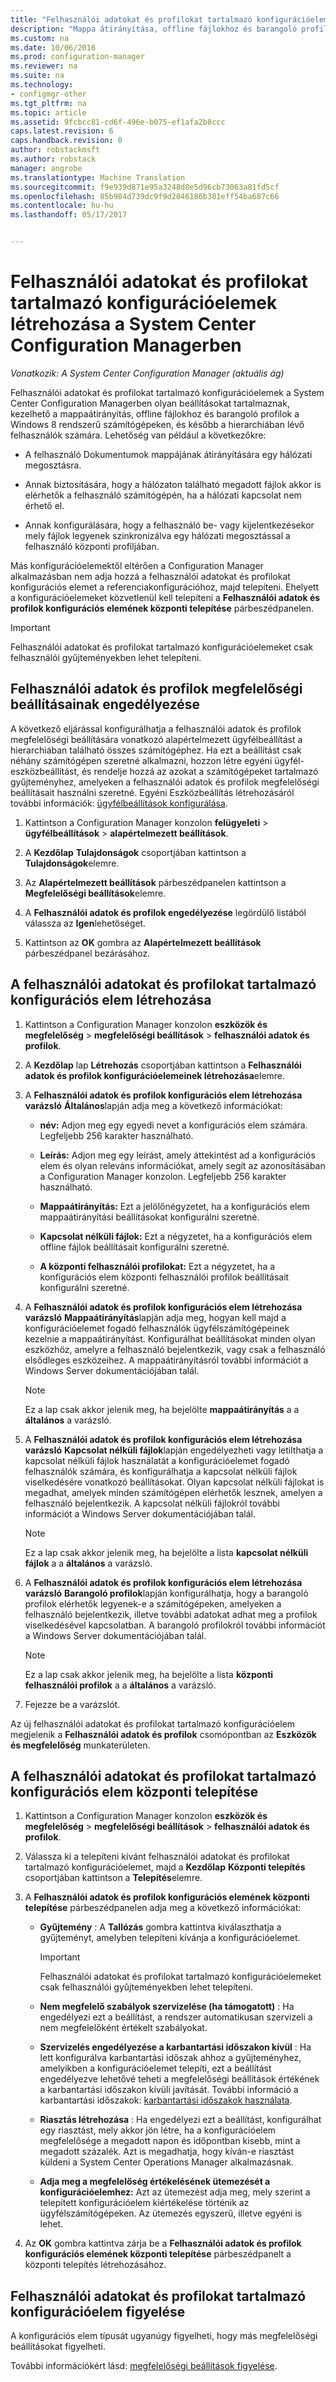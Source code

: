 ```yaml
---
title: "Felhasználói adatokat és profilokat tartalmazó konfigurációelemek létrehozása |} Microsoft Docs"
description: "Mappa átirányítása, offline fájlokhoz és barangoló profilok kezeléséhez használja a System Center Configuration Managerben az adatokat és profilokat tartalmazó konfigurációs elemek."
ms.custom: na
ms.date: 10/06/2016
ms.prod: configuration-manager
ms.reviewer: na
ms.suite: na
ms.technology:
- configmgr-other
ms.tgt_pltfrm: na
ms.topic: article
ms.assetid: 9fcbcc81-cd6f-496e-b075-ef1afa2b8ccc
caps.latest.revision: 6
caps.handback.revision: 0
author: robstackmsft
ms.author: robstack
manager: angrobe
ms.translationtype: Machine Translation
ms.sourcegitcommit: f9e939d871e95a3248d8e5d96cb73063a81fd5cf
ms.openlocfilehash: 85b984d739dc9f9d2046186b381eff54ba687c66
ms.contentlocale: hu-hu
ms.lasthandoff: 05/17/2017


---
```


# <a name="create-user-data-and-profiles-configuration-items-in-system-center-configuration-manager"></a>Felhasználói adatokat és profilokat tartalmazó konfigurációelemek létrehozása a System Center Configuration Managerben

*Vonatkozik: A System Center Configuration Manager (aktuális ág)*

Felhasználói adatokat és profilokat tartalmazó konfigurációelemek a System Center Configuration Managerben olyan beállításokat tartalmaznak, kezelhető a mappaátirányítás, offline fájlokhoz és barangoló profilok a Windows 8 rendszerű számítógépeken, és később a hierarchiában lévő felhasználók számára. Lehetőség van például a következőkre:  

-   A felhasználó Dokumentumok mappájának átirányítására egy hálózati megosztásra.  

-   Annak biztosítására, hogy a hálózaton található megadott fájlok akkor is elérhetők a felhasználó számítógépén, ha a hálózati kapcsolat nem érhető el.  

-   Annak konfigurálására, hogy a felhasználó be- vagy kijelentkezésekor mely fájlok legyenek szinkronizálva egy hálózati megosztással a felhasználó központi profiljában.  

 Más konfigurációelemektől eltérően a Configuration Manager alkalmazásban nem adja hozzá a felhasználói adatokat és profilokat konfigurációs elemet a referenciakonfigurációhoz, majd telepíteni. Ehelyett a konfigurációelemeket közvetlenül kell telepíteni a **Felhasználói adatok és profilok konfigurációs elemének központi telepítése** párbeszédpanelen.  

> [!IMPORTANT]  
>  Felhasználói adatokat és profilokat tartalmazó konfigurációelemeket csak felhasználói gyűjteményekben lehet telepíteni.  

## <a name="enable-user-data-and-profiles-for-compliance-settings"></a>Felhasználói adatok és profilok megfelelőségi beállításainak engedélyezése  
 A következő eljárással konfigurálhatja  a felhasználói adatok és profilok megfelelőségi beállítására vonatkozó alapértelmezett ügyfélbeállítást a hierarchiában található összes számítógéphez. Ha ezt a beállítást csak néhány számítógépen szeretné alkalmazni, hozzon létre egyéni ügyfél-eszközbeállítást, és rendelje hozzá az azokat a számítógépeket tartalmazó gyűjteményhez, amelyeken a felhasználói adatok és profilok megfelelőségi beállításait használni szeretné. Egyéni Eszközbeállítás létrehozásáról további információk: [ügyfélbeállítások konfigurálása](../../core/clients/deploy/configure-client-settings.md).  

1.  Kattintson a Configuration Manager konzolon **felügyeleti** > **ügyfélbeállítások** > **alapértelmezett beállítások**.  

4.  A **Kezdőlap** **Tulajdonságok** csoportjában kattintson a **Tulajdonságok**elemre.  

5.  Az **Alapértelmezett beállítások** párbeszédpanelen kattintson a **Megfelelőségi beállítások**elemre.  

6.  A **Felhasználói adatok és profilok engedélyezése** legördülő listából válassza az **Igen**lehetőséget.  

7.  Kattintson az **OK** gombra az **Alapértelmezett beállítások** párbeszédpanel bezárásához.  

## <a name="create-a-user-data-and-profiles-configuration-item"></a>A felhasználói adatokat és profilokat tartalmazó konfigurációs elem létrehozása  

1.  Kattintson a Configuration Manager konzolon **eszközök és megfelelőség** > **megfelelőségi beállítások** > **felhasználói adatok és profilok**.  

3.  A **Kezdőlap** lap **Létrehozás** csoportjában kattintson a **Felhasználói adatok és profilok konfigurációelemeinek létrehozása**elemre.  

4.  A **Felhasználói adatok és profilok konfigurációs elem létrehozása varázsló** **Általános**lapján adja meg a következő információkat:  

    -   **név:** Adjon meg egy egyedi nevet a konfigurációs elem számára. Legfeljebb 256 karakter használható.  

    -   **Leírás:** Adjon meg egy leírást, amely áttekintést ad a konfigurációs elem és olyan releváns információkat, amely segít az azonosításában a Configuration Manager konzolon. Legfeljebb 256 karakter használható.  

    -   **Mappaátirányítás:** Ezt a jelölőnégyzetet, ha a konfigurációs elem mappaátirányítási beállításokat konfigurálni szeretné.  

    -   **Kapcsolat nélküli fájlok:** Ezt a négyzetet, ha a konfigurációs elem offline fájlok beállításait konfigurálni szeretné.  

    -   **A központi felhasználói profilokat:** Ezt a négyzetet, ha a konfigurációs elem központi felhasználói profilok beállításait konfigurálni szeretné.  

5.  A **Felhasználói adatok és profilok konfigurációs elem létrehozása varázsló** **Mappaátirányítás**lapján adja meg, hogyan kell majd a konfigurációelemet fogadó felhasználók ügyfélszámítógépeinek kezelnie a mappaátirányítást. Konfigurálhat beállításokat minden olyan eszközhöz, amelyre a felhasználó bejelentkezik, vagy csak a felhasználó elsődleges eszközeihez. A mappaátirányításról további információt a Windows Server dokumentációjában talál.  

    > [!NOTE]  
    >  Ez a lap csak akkor jelenik meg, ha bejelölte **mappaátirányítás** a a **általános** a varázsló.  

6.  A **Felhasználói adatok és profilok konfigurációs elem létrehozása varázsló** **Kapcsolat nélküli fájlok**lapján engedélyezheti vagy letilthatja a kapcsolat nélküli fájlok használatát a konfigurációelemet fogadó felhasználók számára, és konfigurálhatja a kapcsolat nélküli fájlok viselkedésére vonatkozó beállításokat. Olyan kapcsolat nélküli fájlokat is megadhat, amelyek minden számítógépen elérhetők lesznek, amelyen a felhasználó bejelentkezik. A kapcsolat nélküli fájlokról további információt a Windows Server dokumentációjában talál.  

    > [!NOTE]  
    >  Ez a lap csak akkor jelenik meg, ha bejelölte a lista **kapcsolat nélküli fájlok** a a **általános** a varázsló.  

7.  A **Felhasználói adatok és profilok konfigurációs elem létrehozása varázsló** **Barangoló profilok**lapján konfigurálhatja, hogy a barangoló profilok elérhetők legyenek-e a számítógépeken, amelyeken a felhasználó bejelentkezik, illetve további adatokat adhat meg a profilok viselkedésével kapcsolatban. A barangoló profilokról további információt a Windows Server dokumentációjában talál.  

    > [!NOTE]  
    >  Ez a lap csak akkor jelenik meg, ha bejelölte a lista **központi felhasználói profilok** a a **általános** a varázsló.  

8.  Fejezze be a varázslót.  

 Az új felhasználói adatokat és profilokat tartalmazó konfigurációelem megjelenik a **Felhasználói adatok és profilok** csomópontban az **Eszközök és megfelelőség** munkaterületen.  

## <a name="deploy-a-user-data-and-profiles-configuration-item"></a>A felhasználói adatokat és profilokat tartalmazó konfigurációs elem központi telepítése  

1.  Kattintson a Configuration Manager konzolon **eszközök és megfelelőség** > **megfelelőségi beállítások** > **felhasználói adatok és profilok**.  

3.  Válassza ki a telepíteni kívánt felhasználói adatokat és profilokat tartalmazó konfigurációelemet, majd a **Kezdőlap** **Központi telepítés** csoportjában kattintson a **Telepítés**elemre.  

4.  A **Felhasználói adatok és profilok konfigurációs elemének központi telepítése** párbeszédpanelen adja meg a következő információkat:  

    -   **Gyűjtemény** : A **Tallózás** gombra kattintva kiválaszthatja a gyűjteményt, amelyben telepíteni kívánja a konfigurációelemet.  

        > [!IMPORTANT]  
        >  Felhasználói adatokat és profilokat tartalmazó konfigurációelemeket csak felhasználói gyűjteményekben lehet telepíteni.  

    -   **Nem megfelelő szabályok szervizelése (ha támogatott)** : Ha engedélyezi ezt a beállítást, a rendszer automatikusan szervizeli a nem megfelelőként értékelt szabályokat.  

    -   **Szervizelés engedélyezése a karbantartási időszakon kívül** : Ha lett konfigurálva karbantartási időszak ahhoz a gyűjteményhez, amelyikben a konfigurációelemet telepíti, ezt a beállítást engedélyezve lehetővé teheti a megfelelőségi beállítások értékének a karbantartási időszakon kívüli javítását. További információ a karbantartási időszakok: [karbantartási időszakok használata](../../core/clients/manage/collections/use-maintenance-windows.md).  

    -   **Riasztás létrehozása** : Ha engedélyezi ezt a beállítást, konfigurálhat egy riasztást, mely akkor jön létre, ha a konfigurációelem megfelelősége a megadott napon és időpontban kisebb, mint a megadott százalék. Azt is megadhatja, hogy kíván-e riasztást küldeni a System Center Operations Manager alkalmazásnak.  

    -   **Adja meg a megfelelőség értékelésének ütemezését a konfigurációelemhez:** Azt az ütemezést adja meg, mely szerint a telepített konfigurációelem kiértékelése történik az ügyfélszámítógépeken. Az ütemezés egyszerű, illetve egyéni is lehet.  

5.  Az **OK** gombra kattintva zárja be a **Felhasználói adatok és profilok konfigurációs elemének központi telepítése** párbeszédpanelt a központi telepítés létrehozásához.  

## <a name="monitor-a-user-data-and-profiles-configuration-item"></a>Felhasználói adatokat és profilokat tartalmazó konfigurációelem figyelése  
 A konfigurációs elem típusát ugyanúgy figyelheti, hogy más megfelelőségi beállításokat figyelheti.  

 További információkért lásd: [megfelelőségi beállítások figyelése](../../compliance/deploy-use/monitor-compliance-settings.md).  

